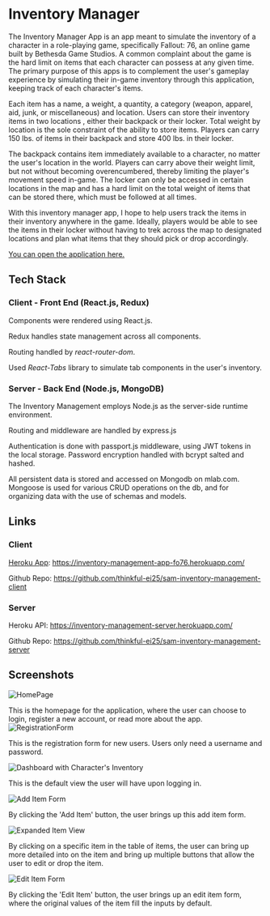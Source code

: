 # Inventory Manager

The Inventory Manager App is an app meant to simulate the inventory of a character in a role-playing game, specifically Fallout: 76, an online game built by Bethesda Game Studios. A common complaint about the game is the hard limit on items that each character can possess at any given time. The primary purpose of this apps is to complement the user's gameplay experience by simulating their in-game inventory through this application, keeping track of each character's items. 

Each item has a name, a weight, a quantity, a category 
(weapon, apparel, aid, junk, or miscellaneous) and location. Users can store their inventory items in two locations , either their backpack or their locker. Total weight by location is the sole constraint of the ability to store items. Players can carry 150 lbs. of items in their backpack and store 400 lbs. in their locker.

The backpack contains item immediately available 
to a character, no matter the user's location in the world. Players can carry above their weight limit,
but not without becoming overencumbered, thereby limiting the player's movement speed in-game. The locker can only be accessed
in certain locations in the map and has a hard limit on the total weight of items that can be stored there, which must be followed at all times.

With this inventory manager app, I hope to help users track the items in their inventory anywhere in the game. Ideally, players would be able to see the items in their locker without having to trek across the map to designated locations and plan what items that they should pick or drop accordingly.

[You can open the application here.](https://inventory-management-app-fo76.herokuapp.com/)

## Tech Stack

### Client - Front End (React.js, Redux)

Components were rendered using React.js.

Redux handles state management across all components.

Routing handled by *react-router-dom*.

Used *React-Tabs* library to simulate tab components in the user's inventory.


### Server - Back End (Node.js, MongoDB)

The Inventory Management employs Node.js as the server-side runtime environment.

Routing and middleware are handled by express.js 

Authentication is done with passport.js middleware, using JWT tokens in the local storage. Password encryption handled with bcrypt salted and hashed. 

All persistent data is stored and accessed on Mongodb on mlab.com. Mongoose is used for various CRUD operations on the db, and for organizing data with the use of schemas and models.

## Links

### Client

[Heroku App](https://inventory-management-app-fo76.herokuapp.com/): https://inventory-management-app-fo76.herokuapp.com/

Github Repo: https://github.com/thinkful-ei25/sam-inventory-management-client

### Server

Heroku API: https://inventory-management-server.herokuapp.com/

Github Repo: https://github.com/thinkful-ei25/sam-inventory-management-server

## Screenshots

![HomePage](https://i.imgur.com/Cx1S1OZ.png)

This is the homepage for the application, where the user can choose to login, register a new account, or read more about the app.
![RegistrationForm](https://i.imgur.com/fASCI29.png)

This is the registration form for new users. Users only need a username and password.

![Dashboard with Character's Inventory](https://i.imgur.com/oZio8Yg.png)

This is the default view the user will have upon logging in.

![Add Item Form](https://i.imgur.com/GuCSPfn.png)


By clicking the 'Add Item' button, the user brings up this add item form.

![Expanded Item View](https://i.imgur.com/ZQ03a1T.png)

By clicking on a specific item in the table of items, the user can bring up more detailed into on the item and bring up multiple buttons that allow the user to edit or drop the item.

![Edit Item Form](https://i.imgur.com/ddbufIp.png)

By clicking the 'Edit Item' button, the user brings up an edit item form, where the original values of the item fill the inputs by default.